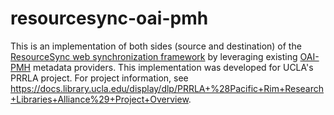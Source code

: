 # resourcesync-oai-pmh

This is an implementation of both sides (source and destination) of the [ResourceSync web synchronization framework](http://www.openarchives.org/rs/resourcesync) by leveraging existing [OAI-PMH](https://www.openarchives.org/pmh/) metadata providers. This implementation was developed for UCLA's PRRLA project. For project information, see https://docs.library.ucla.edu/display/dlp/PRRLA+%28Pacific+Rim+Research+Libraries+Alliance%29+Project+Overview.
